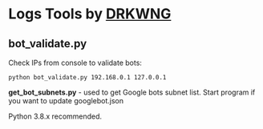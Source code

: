 # Logs Tools by [DRKWNG](https://drkwng.rocks)
## bot_validate.py
Check IPs from console to validate bots:

`python bot_validate.py 192.168.0.1 127.0.0.1`

**get_bot_subnets.py** - used to get Google bots subnet list. Start program if you want to update googlebot.json 

Python 3.8.x recommended.